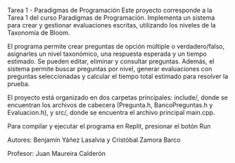Tarea 1 - Paradigmas de Programación
Este proyecto corresponde a la Tarea 1 del curso Paradigmas de Programación. Implementa un sistema para crear y gestionar evaluaciones escritas, utilizando los niveles de la Taxonomía de Bloom.

El programa permite crear preguntas de opción múltiple o verdadero/falso, asignarles un nivel taxonómico, una respuesta esperada y un tiempo estimado. Se pueden editar, eliminar y consultar preguntas. Además, el sistema permite buscar preguntas por nivel, generar evaluaciones con preguntas seleccionadas y calcular el tiempo total estimado para resolver la prueba.

El proyecto está organizado en dos carpetas principales: include/, donde se encuentran los archivos de cabecera (Pregunta.h, BancoPreguntas.h y Evaluacion.h), y src/, donde se encuentra el archivo principal main.cpp.

Para compilar y ejecutar el programa en Replit, presionar el botón Run

Autores: Benjamín Yáñez Lasalvia y Cristóbal Zamora Barco

Profesor: Juan Maureira Calderón
